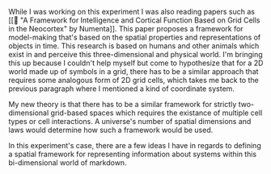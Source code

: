 While I was working on this experiment I was also reading papers such as [[📑 "A Framework for Intelligence and Cortical Function Based on Grid Cells in the Neocortex" by Numenta]]. This paper proposes a framework for model-making that's based on the spatial properties and representations of objects in time. This research is based on humans and other animals which exist in and perceive this three-dimensional and physical world. I'm bringing this up because I couldn't help myself but come to hypothesize that for a 2D world made up of symbols in a grid, there has to be a similar approach that requires some analogous form of 2D grid cells, which takes me back to the previous paragraph where I mentioned a kind of coordinate system.

My new theory is that there has to be a similar framework for strictly two-dimensional grid-based spaces which requires the existance of multiple cell types or cell interactions. A universe's number of spatial dimensions and laws would determine how such a framework would be used.

In this experiment's case, there are a few ideas I have in regards to defining a spatial framework for representing information about systems within this bi-dimensional world of markdown.